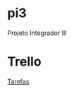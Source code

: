 # pi3
Projeto Integrador III

# Trello
[Tarefas](https://trello.com/b/Msk3qZXR/modelo-de-projeto-scrum)
